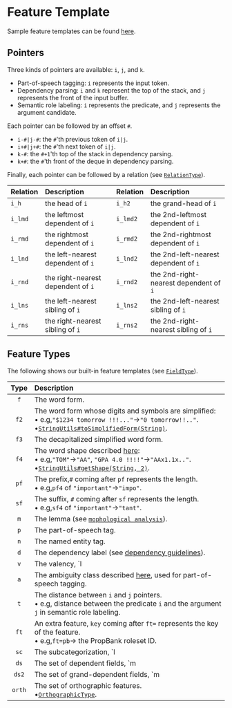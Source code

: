 # Feature Template

Sample feature templates can be found [here](https://github.com/clir/clearnlp/tree/master/src/main/resources/features).


## Pointers

Three kinds of pointers are available: `i`, `j`, and `k`.

* Part-of-speech tagging: `i` represents the input token.
* Dependency parsing: `i` and `k` represent the top of the stack, and `j` represents the front of the input buffer.
* Semantic role labeling: `i` represents the predicate, and `j` represents the argument candidate.

Each pointer can be followed by an offset `#`.

* `i-#|j-#`: the `#`'th previous token of `i|j`.
* `i+#|j+#`: the `#`'th next token of `i|j`.
* `k-#`: the `#+1`'th top of the stack in dependency parsing.
* `k+#`: the `#`'th front of the deque in dependency parsing.

Finally, each pointer can be followed by a relation (see [`RelationType`](https://github.com/clir/clearnlp/blob/master/src/main/java/edu/emory/clir/clearnlp/feature/type/RelationType.java)).

| Relation | Description | Relation | Description |
|:---------|:------------|:---------|:------------|
| `i_h`    | the head of `i`                    | `i_h2`   | the grand-head of `i` |
| `i_lmd`  | the leftmost dependent of `i`      | `i_lmd2` | the 2nd-leftmost dependent of `i` |
| `i_rmd`  | the rightmost dependent of `i`     | `i_rmd2` | the 2nd-rightmost dependent of `i` |
| `i_lnd`  | the left-nearest dependent of `i`  | `i_lnd2` | the 2nd-left-nearest dependent of `i` |
| `i_rnd`  | the right-nearest dependent of `i` | `i_rnd2` | the 2nd-right-nearest dependent of `i` |
| `i_lns`  | the left-nearest sibling of `i`    | `i_lns2` | the 2nd-left-nearest sibling of `i` |
| `i_rns`  | the right-nearest sibling of `i`   | `i_rns2` | the 2nd-right-nearest sibling of `i` |

## Feature Types

The following shows our built-in feature templates (see [`FieldType`](https://github.com/clir/clearnlp/blob/master/src/main/java/edu/emory/clir/clearnlp/feature/type/FieldType.java)).

| Type  | Description |
|:-----:|:------------|
| `f` | The word form. |
| `f2` | The word form whose digits and symbols are simplified:<br>&#8226; e.g,`"$1234 tomorrow !!!..."`&#8594;`"0 tomorrow!!.."`.<br>&#8226;[`StringUtils#toSimplifiedForm(String)`](https://github.com/clir/clearnlp/blob/master/src/main/java/edu/emory/clir/clearnlp/util/StringUtils.java). |
| `f3` | The decapitalized simplified word form. |
| `f4` | The word shape described [here](http://www.biomedcentral.com/1471-2105/6/S1/S5):<br>&#8226; e.g,`"TOM"`&#8594;`"AA"`, `"GPA 4.0 !!!!"`&#8594;`"AAx1.1x.."`.<br>&#8226;[`StringUtils#getShape(String, 2)`](https://github.com/clir/clearnlp/blob/master/src/main/java/edu/emory/clir/clearnlp/util/StringUtils.java). |
| `pf` | The prefix,`#` coming after `pf` represents the length.<br>&#8226; e.g,`pf4` of `"important"`&#8594;`"impo"`. |
| `sf` | The suffix, `#` coming after `sf` represents the length.<br>&#8226; e.g,`sf4` of `"important"`&#8594;`"tant"`. |
| `m` | The lemma (see [`mophological analysis`](../components/morphological_analysis.md)). |
| `p` | The part-of-speech tag. |
| `n` | The named entity tag. |
| `d` | The dependency label (see [dependency guidelines](../formats/dependency_guidelines.md)). |
| `v` | The valency, `l|r|a` coming after `v` reprensents the left, right, or both valency.<br>&#8226; e.g,`va` of a node with 1 left dependent and 2+ right dependents&#8594;`"<->>"`.<br>&#8226;[`getValency(DirectionType)`](https://github.com/clir/clearnlp/blob/master/src/main/java/edu/emory/clir/clearnlp/dependency/DEPNode.java). |
| `a` | The ambiguity class described [here](http://aclweb.org/anthology-new/P/P12/P12-2071.pdf), used for part-of-speech tagging. |
| `t` | The distance between `i` and `j` pointers.<br>&#8226; e.g, distance between the predicate `i` and the argument `j` in semantic role labeling. |
| `ft` | An extra feature, `key` coming after `ft=` represents the key of the feature.<br>&#8226; e.g,`ft=pb`&#8594; the PropBank roleset ID. |
| `sc` | The subcategorization,  `l|r|a` coming after `sc` reprensents the left, right, or both subcategorization, and `m|p|n|d` represents the field value accordingly.<br>&#8226; e.g,`sclp` represents the subcategoziation of part-of-speech tags in the left dependents.<br>&#8226;[`getSubcategorization(DirectionType, FieldType)`](https://github.com/clir/clearnlp/blob/master/src/main/java/edu/emory/clir/clearnlp/dependency/DEPNode.java). |
| `ds` | The set of dependent fields, `m|p|n|d` coming after `ds` represents the field value accordingly. |
| `ds2` | The set of grand-dependent fields, `m|p|n|d` coming after `ds` represents the field value accordingly. |
| `orth` | The set of orthographic features.<br>&#8226;[`OrthographicType`](https://github.com/clir/clearnlp/blob/master/src/main/java/edu/emory/clir/clearnlp/feature/common/OrthographicType.java). |
